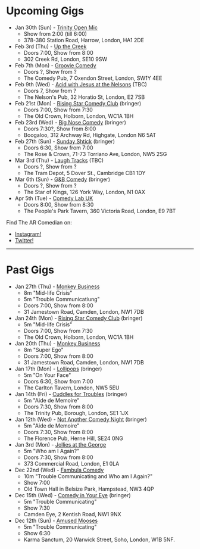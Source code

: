 Upcoming Gigs
=============

* Jan 30th (Sun) - [Trinity Open Mic](https://www.facebook.com/Trinity-Sunday-Sessions-Open-Mic-108196944960106)
  - Show from 2:00 (till 6:00)  
  - 378-380 Station Road, Harrow, London, HA1 2DE
* Feb 3rd (Thu) - [Up the Creek](https://up-the-creek.com)
  - Doors 7:00, Show from 8:00
  - 302 Creek Rd, London, SE10 9SW
* Feb 7th (Mon) - [Groovie Comedy](https://www.facebook.com/GroovieComedy)
  - Doors ?, Show from ?
  - The Comedy Pub, 7 Oxendon Street, London, SW1Y 4EE
* Feb 9th (Wed) - [Acid with Jesus at the Nelsons](https://www.thenelsonspub.com/) (TBC)
  - Doors 7, Show from ?
  - The Nelson's Pub, 32 Horatio St, London, E2 7SB
* Feb 21st (Mon) - [Rising Star Comedy Club](https://www.facebook.com/RisingStarComedy/) (bringer)
  - Doors 7:00, Show from 7:30
  - The Old Crown, Holborn, London, WC1A 1BH
* Feb 23rd (Wed) - [Big Nose Comedy](https://www.facebook.com/bignosecomedy) (bringer)
  - Doors 7:30?, Show from 8:00
  - Boogaloo, 312 Archway Rd, Highgate, London N6 5AT
* Feb 27th (Sun) - [Sunday Shtick](https://www.facebook.com/SundayShtick) (bringer)
  - Doors 6:30, Show from 7:00
  - The Rose & Crown, 71-73 Torriano Ave, London, NW5 2SG
* Mar 3rd (Thu) - [Laugh Tracks](https://www.facebook.com/laughtracks.comedynight/) (TBC)
  - Doors ?, Show from ?
  - The Tram Depot, 5 Dover St., Cambridge CB1 1DY
* Mar 6th (Sun) - [G&B Comedy](https://www.facebook.com/groups/226354827562684) (bringer)
  - Doors ?, Show from ?
  - The Star of Kings, 126 York Way, London, N1 0AX
* Apr 5th (Tue) - [Comedy Lab UK](http://www.facebook.com/comedylabuk)
  - Doors 8:00, Show from 8:30
  - The People's Park Tavern, 360 Victoria Road, London, E9 7BT

Find The AR Comedian on:

* [Instagram!](https://www.instagram.com/tansaku/)
* [Twitter!](https://www.twitter.com/tansakuu/)

----

Past Gigs
=========

* Jan 27th (Thu) - [Monkey Business](http://www.monkeybusinesscomedyclub.co.uk/)
  - 8m "Mid-life Crisis"
  - 5m "Trouble Communicatiung"
  - Doors 7:00, Show from 8:00
  - 31 Jamestown Road, Camden, London, NW1 7DB
* Jan 24th (Mon) - [Rising Star Comedy Club](https://www.facebook.com/RisingStarComedy/) (bringer)
  - 5m "Mid-life Crisis"
  - Doors 7:00, Show from 7:30
  - The Old Crown, Holborn, London, WC1A 1BH
* Jan 20th (Thu) - [Monkey Business](http://www.monkeybusinesscomedyclub.co.uk/)
  - 8m "Super Ego"
  - Doors 7:00, Show from 8:00
  - 31 Jamestown Road, Camden, London, NW1 7DB
* Jan 17th (Mon) - [Lollipops](https://www.facebook.com/lolipopslivecomedy) (bringer)
  - 5m "On Your Face"
  - Doors 6:30, Show from 7:00
  - The Carlton Tavern, London, NW5 5EU
* Jan 14th (Fri) - [Cuddles for Troubles](http://www.facebook.com/CuddlesforTroubles) (bringer)
  - 5m "Aide de Memoire"
  - Doors 7:30, Show from 8:00
  - The Trinity Pub, Borough, London, SE1 1JX
* Jan 12th (Wed) - [Not Another Comedy Night](https://www.facebook.com/notanothercomedynight/) (bringer)
  - 5m "Aide de Memoire"
  - Doors 7:30, Show from 8:00
  - The Florence Pub, Herne Hill, SE24 0NG
* Jan 3rd (Mon) - [Jollies at the George](https://www.facebook.com/jolliesatthegeorge)
  - 5m "Who am I Again?"
  - Doors 7:30, Show from 8:00
  - 373 Commercial Road, London, E1 0LA
* Dec 22nd (Wed) - [Fambula Comedy](https://www.facebook.com/FambulaComedy/)
  - 10m "Trouble Communicating and Who am I Again?"
  - Show 7:00
  - Old Town Hall in Belsize Park, Hampstead, NW3 4QP
* Dec 15th (Wed) - [Comedy in Your Eye](https://www.facebook.com/comedyinyoureye/) (bringer)
  - 5m "Trouble Communicating"
  - Show 7:30
  - Camden Eye, 2 Kentish Road, NW1 9NX
* Dec 12th (Sun) - [Amused Mooses](https://www.amusedmoose.com)
  - 5m "Trouble Communicating"
  - Show 6:30
  - Karma Sanctum, 20 Warwick Street, Soho, London, W1B 5NF.


